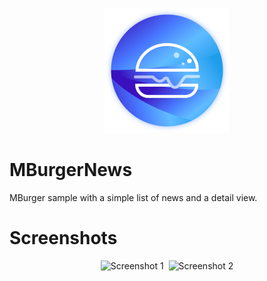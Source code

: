<p align="center" >
<img src="https://raw.githubusercontent.com/Mumble-SRL/MBurger-iOS/master/Images/mburger-icon.png" alt="MBurger Logo" title="MBurger Logo">
</p>

# MBurgerNews

MBurger sample with a simple list of news and a detail view.

# Screenshots
<p align="center">
<img src="https://github.com/Mumble-SRL/MBurger-Samples/raw/master/iOS/1.%20MBurgerNews/Images/Screenshot1.png" alt="Screenshot 1" title="Screenshot 1" width="250">
<span style="display:inline-block; width: 50;"></span>
<img src="https://github.com/Mumble-SRL/MBurger-Samples/raw/master/iOS/1.%20MBurgerNews/Images/Screenshot2.png" alt="Screenshot 2" title="Screenshot 2" width="250">
</p>
